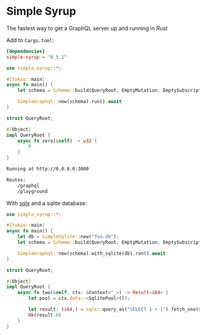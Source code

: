 # Simple Syrup

The fastest way to get a GraphQL server up and running in Rust

Add to `Cargo.toml`:

```toml
[dependencies]
simple-syrup = "0.5.1"
```

```rust
use simple_syrup::*;

#[tokio::main]
async fn main() {
    let schema = Schema::build(QueryRoot, EmptyMutation, EmptySubscription);

    SimpleGraphql::new(schema).run().await
}

struct QueryRoot;

#[Object]
impl QueryRoot {
    async fn zero(&self) -> u32 {
        0
    }
}
```

```bash
Running at http://0.0.0.0:3000

Routes:
    /graphql
    /playground
```

With [sqlx](https://crates.io/crates/sqlx) and a sqlite database: 

```rust
use simple_syrup::*;

#[tokio::main]
async fn main() {
    let db = SimpleSqlite::new("foo.db");
    let schema = Schema::build(QueryRoot, EmptyMutation, EmptySubscription);

    SimpleGraphql::new(schema).with_sqlite(db).run().await
}

struct QueryRoot;

#[Object]
impl QueryRoot {
    async fn two(&self, ctx: &Context<'_>) -> Result<i64> {
        let pool = ctx.data::<SqlitePool>()?;

        let result: (i64,) = sqlx::query_as("SELECT 1 + 1").fetch_one(&*pool).await?;
        Ok(result.0)
    }
}
```
